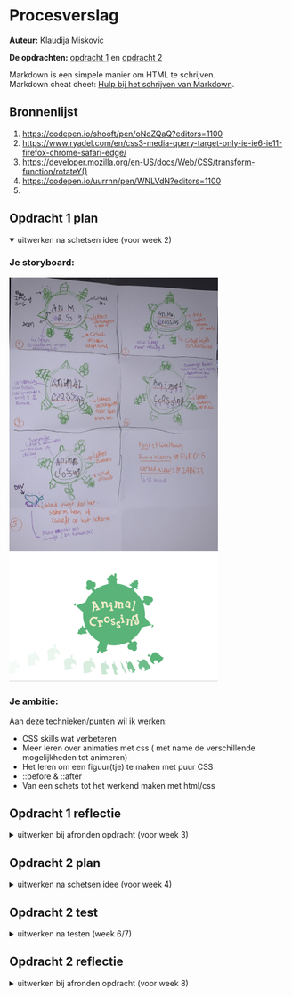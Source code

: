 # Procesverslag
**Auteur:** Klaudija Miskovic

**De opdrachten:** [opdracht 1](opdracht1/index.html) en [opdracht 2](opdracht2/index.html)


Markdown is een simpele manier om HTML te schrijven.  
Markdown cheat cheet: [Hulp bij het schrijven van Markdown](https://github.com/adam-p/markdown-here/wiki/Markdown-Cheatsheet).


## Bronnenlijst
  1. https://codepen.io/shooft/pen/oNoZQaQ?editors=1100
  2. https://www.ryadel.com/en/css3-media-query-target-only-ie-ie6-ie11-firefox-chrome-safari-edge/
  3. https://developer.mozilla.org/en-US/docs/Web/CSS/transform-function/rotateY()
  4. https://codepen.io/uurrnn/pen/WNLVdN?editors=1100
  5. 



## Opdracht 1 plan

<details open>
  <summary>uitwerken na schetsen idee (voor week 2)</summary>


  ### Je storyboard:
  <img src="readme-images/storyboard.jpg" width="375px" alt="storyboard voor opdracht 1">  <img src="readme-images/voorbeeld.jpg" width="375px" alt="Hoe het er ongeveer uit gaat zien">


  ### Je ambitie: 
  Aan deze technieken/punten wil ik werken:
  - CSS skills wat verbeteren
  - Meer leren over animaties met css ( met name de verschillende mogelijkheden tot animeren)
  - Het leren om een figuur(tje) te maken met puur CSS
  - ::before & ::after
  - Van een schets tot het werkend maken met html/css

 
  
  
  
  
</details>




## Opdracht 1 reflectie

<details>
  <summary>uitwerken bij afronden opdracht (voor week 3)</summary>


  ### Je uitkomst - karakteristiek screenshot(s):
  <img src="readme-images/iphone-light.png" width="300px" alt="phone screen light mode">  <img src="readme-images/iphone-dark.png" width="300px" alt="phone screen dark mode">
  
   <img src="readme-images/desktop-light.png" width="350px" alt="phone screen light mode">  <img src="readme-images/desktop-dark.png" width="350px" alt="phone screen light mode">


  ### Dit ging goed/Heb ik geleerd: 
  Korte omschrijving met plaatje(s)
  
<img src="readme-images/custom-properties.png" width="350px" alt="custom property"> Wat ik geleerd heb is hoe voor meerdere elementen met behulp van custom properties maar 1 animatie hoeft te gebruiken.
  
  
  
  
<img src="readme-images/meerdere-animaties.png" width="350px" alt="meerdere animaties achter elkaar"> Waar ik zelf even mee zat te worstelen maar uiteindelijk wel snel goed gekomen is is het gebruiken van meerdere animaties achter elkaar.
  
  
 <img src="readme-images/before-after.png" width="350px" alt="::before & ::after"> Door de voorbeeld van Sanne heb ik wat beter beel gekregen voor het gebruiken van de ::before & ::after.
  
 <img src="readme-images/color-scheme.png" width="350px" alt="light/dark mode"> Wat ik heb geleerd is dat je ook op deze manier (met de @media ) de light en dark mode kan stijlen. Zelf heb ik het altijd met javascript gedaan, maar de @media is veeel makkelijker:)
  
  
  <img src="readme-images/reduce-motion.png" width="350px" alt="reduce motion"> Zelf wist ik niet dat je ook met de @media de reduce motion kunt veranderen/aanpassen


  ### Dit was lastig/Is niet gelukt:
  Korte omschrijving met plaatje(s)

 <img src="readme-images/animatie-blad.png" width="350px" alt="korte animatie voor het zeven van de blad"> Wat mij nog niet gelukt is om de animatie op het eind wat smoother te maken, in het begin lijkt het echt als of het blad zweeft, maar op het eind is dit wat minder.
  
 <img src="readme-images/font.png" width="350px" alt="font in chrome"> Op de een of andere manier wilt de font niet in chrome laden maar alleen wel in safari. Dus heb ik een extra font toegevoegd mocht de eerste niet laden. Maar toen zat ik weer met het probleem dat de positie van de letters niet helemaal goed stonden in chrome vanwege het gebruik maken van de andere font. Dus ik vond het nog best wel lastig om het nog alleen in chrome de positie van de letters aan te passen.
  
</details>



## Opdracht 2 plan

<details>
  <summary>uitwerken na schetsen idee (voor week 4)</summary>


  ### Je ontwerp:
  <img src="readme-images/dummy-plaatje.svg" width="375px" alt="ontwerp opdracht 2">


  ### Je ambitie: 
  Aan deze technieken/punten wil ik werken:
  - Hoe API werkt
  - API gebruiken in mijn eigen opdracht
  - Maken van een filter
  - Serach bar gebruiken (en dat het daadwerkelik werkt)
  - Javascript skills verbeteren
  - microinteracties verwerken
</details>



## Opdracht 2 test

<details>
  <summary>uitwerken na testen (week 6/7)</summary>

  Neem minimaal 5 bevindingen op:



  ### Bevinding 1:
  Omschrijving van wat er nog niet orde was (tekst en afbeeding(en)).

  #### oplossing:
  Beschrijving hoe je het hebt hebt opgelost of als het niet gelukt is hoe je het zou oplossen (tekst en afbeeding(en)).



  ### Bevinding 2:
  Omschrijving van wat er nog niet orde was (tekst en afbeeding(en)).

  #### oplossing:
  Beschrijving hoe je het hebt hebt opgelost of als het niet gelukt is hoe je het zou oplossen (tekst en afbeeding(en)).



  ### Bevinding 3:
  ...
</details>



## Opdracht 2 reflectie

<details>
  <summary>uitwerken bij afronden opdracht (voor week 8)</summary>

  ### Je uitkomst - karakteristiek screenshot(s):
  <img src="readme-images/dummy-plaatje.svg" width="375px" alt="uitkomst opdracht 2">


  ### Dit ging goed/Heb ik geleerd: 
  Korte omschrijving met plaatje(s)

  <img src="readme-images/dummy-plaatje.svg" width="375px" alt="top">


  ### Dit was lastig/Is niet gelukt:
  Korte omschrijving met plaatje(s)

  <img src="readme-images/dummy-plaatje.svg" width="375px" alt="bummer">
</details>
